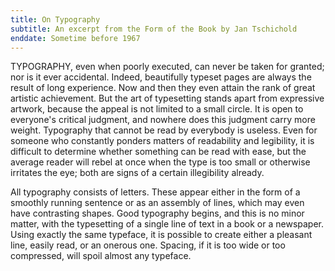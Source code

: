 ```yaml
---
title: On Typography
subtitle: An excerpt from the Form of the Book by Jan Tschichold 
enddate: Sometime before 1967 
---
```


TYPOGRAPHY, even when poorly executed, can never be taken for granted; nor is it ever accidental. Indeed, beautifully typeset pages are always the result of long experience. Now and then they even attain the rank of great artistic achievement. But the art of typesetting stands apart from expressive artwork, because the appeal is not limited to a small circle. It is open to everyone's critical judgment, and nowhere does this judgment carry more weight. Typography that cannot be read by everybody is useless. Even for someone who constantly ponders matters of readability and legibility, it is difficult to determine whether something can be read with ease, but the average reader will rebel at once when the type is too small or otherwise irritates the eye; both are signs of a certain illegibility already.

All typography consists of letters. These appear either in the form of a smoothly running sentence or as an assembly of lines, which may even have contrasting shapes. Good typography begins, and this is no minor matter, with the typesetting of a single line of text in a book or a newspaper. Using exactly the same typeface, it is possible to create either a pleasant line, easily read, or an onerous one. Spacing, if it is too wide or too compressed, will spoil almost any typeface.

